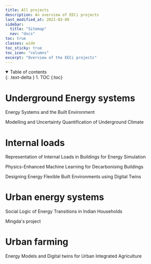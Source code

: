 ```yaml
---
title: All projects
description: An overview of EECi projects
last_modified_at: 2021-03-09
sidebar:
  title: "Sitemap"
  nav: "docs"
toc: true
classes: wide
toc_sticky: true
toc_icon: "columns"
excerpt: "Overview of the EECi projects"
---
```


<details open markdown="block">
  <summary>
    Table of contents
  </summary>
  {: .text-delta }
1. TOC
{:toc}
</details>

# Underground Energy systems

Energy Systems and the Built Environment

Modelling and Uncertainty Quantification of Underground Climate


# Internal loads

Representation of Internal Loads in Buildings for Energy Simulation

Physics-Enhanced Machine Learning for Decarbonising Buildings

Designing Energy Flexible Built Environments using Digital Twins


# Urban energy systems

Social Logic of Energy Transitions in Indian Households

Mingda's project

# Urban farming

Energy Models and Digital twins for Urban Integrated Agriculture
